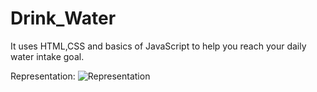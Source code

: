 # Drink_Water
It uses HTML,CSS and basics of JavaScript to help you reach your daily water intake goal.

Representation:
![Representation](https://user-images.githubusercontent.com/109515403/188419349-b982a928-3552-4686-89b5-b5a1cd3294e3.JPG)
